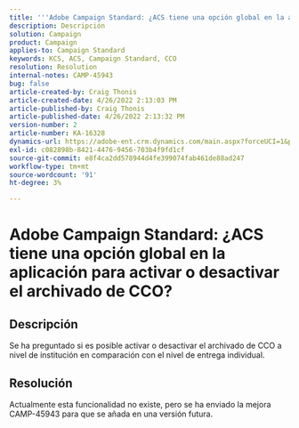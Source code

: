 ```yaml
---
title: '''Adobe Campaign Standard: ¿ACS tiene una opción global en la aplicación para activar o desactivar el archivado de CCO?"'
description: Descripción
solution: Campaign
product: Campaign
applies-to: Campaign Standard
keywords: KCS, ACS, Campaign Standard, CCO
resolution: Resolution
internal-notes: CAMP-45943
bug: false
article-created-by: Craig Thonis
article-created-date: 4/26/2022 2:13:03 PM
article-published-by: Craig Thonis
article-published-date: 4/26/2022 2:13:32 PM
version-number: 2
article-number: KA-16328
dynamics-url: https://adobe-ent.crm.dynamics.com/main.aspx?forceUCI=1&pagetype=entityrecord&etn=knowledgearticle&id=5c2173f6-6ac5-ec11-a7b6-0022480a138b
exl-id: c082898b-8421-4476-9456-703b4f9fd1cf
source-git-commit: e8f4ca2dd578944d4fe399074fab461de88ad247
workflow-type: tm+mt
source-wordcount: '91'
ht-degree: 3%

---
```


# Adobe Campaign Standard: ¿ACS tiene una opción global en la aplicación para activar o desactivar el archivado de CCO?

## Descripción


Se ha preguntado si es posible activar o desactivar el archivado de CCO a nivel de institución en comparación con el nivel de entrega individual.


## Resolución


Actualmente esta funcionalidad no existe, pero se ha enviado la mejora CAMP-45943 para que se añada en una versión futura.
